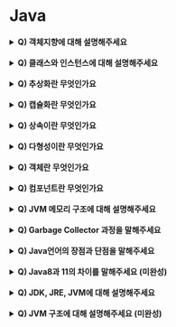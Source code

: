 # Java

<details>
    <summary><strong> Q) 객체지향에 대해 설명해주세요 </strong></summary></br>

프로그램의 로직을 객체 단위로 나누어 프로그래밍하는 것이다. 절차 지향 프로그래밍에 비해 처음 설계시 많은 시간과 노력이 든다는 단점이 있지만 모듈화를 이루어 유지보수를 용이하게 할 수 있다는 장점이있습니다.

</details></br>

<details>
    <summary><strong> Q) 클래스와 인스턴스에 대해 설명해주세요 </strong></summary></br>

클래스란 데이터에 대한 정보와 행동을 변수와 메서드로 정의한 것이고, 인스턴스란 클래스에서 정의한 것을 토대로 실제 메모리 상에 할당한 것을 말합니다.  

</details></br>

<details>
    <summary><strong> Q) 추상화란 무엇인가요 </strong></summary></br>

객체의 속성 중 중요한 정보, 핵심적인 기능만을 간추리는 것을 말합니다. 추상화를 통해 코드의 가독성을 높일 수 있고 생산성을 높일 수 있다.  

</details></br>

<details>
    <summary><strong> Q) 캡슐화란 무엇인가요 </strong></summary></br>

정보와 행동의 모음을 클래스에 분류하여 넣는것을 말합니다. 캡슐화를 통해 코드의 재활용을 용이하게 할 수 있다.  

</details></br>

<details>
    <summary><strong> Q) 상속이란 무엇인가요 </strong></summary></br>

부모클래스의 속성과 기능을 그대로 이어받아 사용할 수 있게 하고, 필요시 기능의 일부분을 다시 수정하여 사용할 수 있게 하는것을 상속이라 합니다. 코드의 재활용을 용이하게 할 수 있다.    

</details></br>

<details>
    <summary><strong> Q) 다형성이란 무엇인가요 </strong></summary></br>

하나의 변수명, 함수명 등이 상황에 따라 다른 의미로 해석 될 수 있는것  

- 오버라이딩 : 부모 클래스의 메서드와 같은 이름, 매개변수를 재정의
- 오버로딩 : 함수의 이름은 같지만 매개변수의 타입 혹은 개수가 다른것 (가독성, 메서드 이름 절약)

</details></br>

<details>
    <summary><strong> Q) 객체란 무엇인가요 </strong></summary></br>

객체란 __정보와 행동을 가지고 있는 데이터__ 이다.  

```
Ex) 자동차 -> 정보(차량 번호, 제조사 정보, 차량 크기) + 행위(앞으로 이동, 멈춤)
    Python에서의 문자 'a' -> 정보(생성한 타입) + 행위(method(문자열 함수 join, upper등))
```

</details></br>

<details>
    <summary><strong> Q) 컴포넌트란 무엇인가요 </strong></summary></br>

독립적인 모듈이다. 소프트웨어 시스템에서 독립적인 업무 또는 기능을 수행하는 '모듈'로서 시스템을 유지 보수 하는데 있어 교체 가능한 '부품'의 역할을 한다.  

</details></br>

<details>
    <summary><strong> Q) JVM 메모리 구조에 대해 설명해주세요 </strong></summary></br>

메서드 영역, 힙 영역, 스택 영역, pc 레지스터, 네이티브 메서드 스택

메서드 영역엔 JVM이 .class 파일을 읽고 클래스에 대한 정보를 저장하고, static 멤버와 메소드도 이 영역에 저장이 된다.  

힙 영역은 new 키워드로 생성된 객체와 배열이 저장되는 영역이다.  

스택 영역은 지역 변수, 매개 변수, 리턴 값등이 생성되는 영역이다.  

PC 레지스터는 현재 스레드가 실행되는 부분의 주소와 명령을 저장하는 영역이다.  

네이티브 메서드 영역 자바 외 언어로 작성된 네이티브를 위한 메모리 영역이다.

</details></br>

<details>
    <summary><strong> Q) Garbage Collector 과정을 말해주세요 </strong></summary></br>

GC는 사용하지 않는 객체를 메모리에서 제거하는 작업인데, JVM에서는 각각의 객체의 오래됨을 표현하기 위해 힙 영역을 eden, 서바이버 1, 2, 올드로 구성합니다.  

GC는 마이너 GC와 메이저 GC로 나뉘는데, 마이너 GC는 이든, 서바이버 영역에서 일어나는 GC이고 메이저 GC는 old 영역에서 일어나는 GC 입니다.  

객체가 메모리를 할당 받으면 eden에 생성, 가득 차면 마이너 GC가 발생 참조되고 있지 않은 객체들은 메모리에서 제거되고 살아남은 객체들은 서바이버 영역으로 옮겨진다. 마이너 GC가 발생할 떄 마다 서바이버 1에서 2로, 2에서 1로 객체가 이동하게 되며 이때 또한 참조되지 않는 객체는 메모리에서 제거된다. 마이너 GC가 발생하는 동안 서바이버 영역을 오가며 살아남은 객체들은 최종적으로 Old 영역에 옮겨지며, Old 영역에 있다가 미사용된다고 식별되는 객체들은 메이저 Gc를 통해 메모리에서 제거 된다.

</details></br>

<details>
    <summary><strong> Q) Java언어의 장점과 단점을 말해주세요 </strong></summary></br>

JVM에서 동작하므로 특정 운영체제에 종속적이지 않다. 객체지향 언어로써 상속, 다형성, 캡슐화, 추상화등을 지원한다. GC에 의해 사용하지 않는 메모리를 자동으로 수거한다.  

바이트 코드로 컴파일 후 인터프리터 방식으로 동작하여 실행 속도가 느리다.  

</details></br>

<details>
    <summary><strong> Q) Java8과 11의 차이를 말해주세요 (미완성)</strong></summary></br>

8에서 기억에 남는 부분은 람다 표현식을 통해 함수형 프로그래밍이 가능하게 한것이고  

</details></br>

<details>
    <summary><strong> Q) JDK, JRE, JVM에 대해 설명해주세요 </strong></summary></br>

JDK는 JRE와 개발에 필요한 도구를 포함합니다.  

JRE는 JVM과 자바 프로그램을 실행시킬때 필요한 라이브러리 파일들을 포함합니다.

JVM은 자바 소스코드를 컴파일하여 만든 바이트 코드를 실행할 수있습니다.  

</details></br>

<details>
    <summary><strong> Q) JVM 구조에 대해 설명해주세요 (미완성)</strong></summary></br>

Class loader / Execution engine / GC / runtime data area(JVM 메모리 영역)  

</details></br>